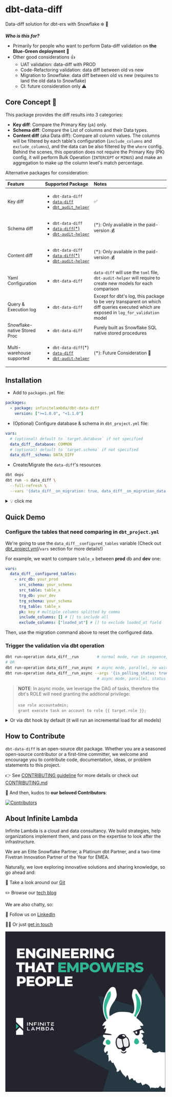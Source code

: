 <!-- markdownlint-disable no-inline-html no-alt-text -->
# dbt-data-diff

Data-diff solution for dbt-ers with Snowflake ❄️ 🚀

**_Who is this for?_**

- Primarily for people who want to perform Data-diff validation on **the Blue-Green deployment** 🌟
- Other good considerations 👍
  - UAT validation: data-diff with PROD
  - Code-Refactoring validation: data diff between old vs new
  - Migration to Snowflake: data diff between old vs new (requires to land the old data to Snowflake)
  - CI: future consideration only ⚠️

## Core Concept 🌟

This package provides the diff results into 3 categories:

- **Key diff**: Compare the Primary Key (`pk`) only.
- **Schema diff**: Compare the List of columns and their Data types.
- **Content diff** (aka Data diff): Compare all column values. The columns will be filtered by each table's configuration (`include_columns` and `exclude_columns`), and the data can be also filtered by the `where` config. Behind the scenes, this operation does not require the Primary Key (PK) config, it will perform Bulk Operation (`INTERCEPT` or `MINUS`) and make an aggregation to make up the column level's match percentage.

Alternative packages for consideration:

| Feature| Supported Package | Notes |
|:-------|:------------------|:------|
| Key diff | <ul><li>`dbt-data-diff`</li><li>[`data-diff`](https://github.com/datafold/data-diff)</li><li>[`dbt_audit_helper`](https://github.com/dbt-labs/dbt-audit-helper)</li></ul> | ✅ |
| Schema diff | <ul><li>`dbt-data-diff`</li><li>[`data-diff`(*)](https://github.com/datafold/data-diff)</li><li>[`dbt-audit-helper`](https://github.com/dbt-labs/dbt-audit-helper)</li></ul> | (*): Only available in the paid-version 💰 |
| Content diff | <ul><li>`dbt-data-diff`</li><li>[`data-diff`(*)](https://github.com/datafold/data-diff)</li><li>[`dbt-audit-helper`](https://github.com/dbt-labs/dbt-audit-helper)</li></ul> | (*): Only available in the paid-version 💰 |
| Yaml Configuration | <ul><li>`dbt-data-diff`</li></ul> | `data-diff` will use the `toml` file, `dbt-audit-helper` will require to create new models for each comparison |
| Query & Execution log | <ul><li>`dbt-data-diff`</li></ul> | Except for dbt's log, this package to be very transparent on which diff queries executed which are exposed in `log_for_validation` model |
| Snowflake-native Stored Proc | <ul><li>`dbt-data-diff`</li></ul> | Purely built as Snowflake SQL native stored procedures |
| Multi-warehouse supported | <ul><li>`dbt-data-diff`(*)</li><li>[`data-diff`](https://github.com/datafold/data-diff)</li><li>[`dbt-audit-helper`](https://github.com/dbt-labs/dbt-audit-helper)</li></ul> | (*): Future Consideration 🏃 |

## Installation

- Add to `packages.yml` file:

```yml
packages:
  - package: infinitelambda/dbt-data-diff
    version: [">=1.0.0", "<1.1.0"]
```

- (Optional) Configure database & schema in `dbt_project.yml` file:

```yml
vars:
  # (optional) default to `target.database` if not specified
  data_diff__database: COMMON
  # (optional) default to `target.schema` if not specified
  data_diff__schema: DATA_DIFF
```

- Create/Migrate the `data-diff`'s resources

```bash
dbt deps
dbt run -s data_diff \
  --full-refresh \
  --vars '{data_diff__on_migration: true, data_diff__on_migration_data: true, data_diff__full_refresh: true}'
```

<details> <!-- markdownlint-disable no-inline-html -->
  <summary>💡 click me</summary>

In the above:

- `--full-refresh` and `data_diff__full_refresh`: To re-create all data-diff models
- `data_diff__on_migration: true`: To re-create the stored procedures
- `data_diff__on_migration_data: true`: To reset the configured data

</details>

## Quick Demo

### Configure the tables that need comparing in `dbt_project.yml`

We're going to use the `data_diff__configured_tables` variable (Check out [dbt_project.yml](./dbt_project.yml)/`vars` section for more details!)

For example, we want to compare `table_x` between **prod** db and **dev** one:

```yaml
vars:
  data_diff__configured_tables:
    - src_db: your_prod
      src_schema: your_schema
      src_table: table_x
      trg_db: your_dev
      trg_schema: your_schema
      trg_table: table_x
      pk: key # multiple columns splitted by comma
      include_columns: [] # [] to include all
      exclude_columns: ["loaded_at"] # [] to exclude loaded_at field
```

Then, use the migration command above to reset the configured data.

### Trigger the validation via dbt operation

```bash
dbt run-operation data_diff__run        # normal mode, run in sequence, wait unitl finished
# OR
dbt run-operation data_diff__run_async  # async mode, parallel, no waiting
dbt run-operation data_diff__run_async --args '{is_polling_status: true}'
                                        # async mode, parallel, status polling
```

> **NOTE**: In async mode, we leverage the DAG of tasks, therefore the dbt's ROLE will need granting the addtional privilege:</br></br>
> `use role accountadmin;`<br>
> `grant execute task on account to role {{ target.role }};`</br>

<details> <!-- markdownlint-disable no-inline-html -->
  <summary>Or via dbt hook by default (it will run an incremental load for all models)</summary>

```yaml
# dbt_project.yml

# normal mode
on-run-end
  - > # run data-diff hook
    {% if var("data_diff__on_run_hook", false) %}
      {{ data_diff.data_diff__run(in_hook=true) }}
    {% endif %}

# async mode
on-run-end
  - > # run data-diff hook
    {% if var("data_diff__on_run_hook", false) %}
      {{ data_diff.data_diff__run_async(in_hook=true) }}
    {% endif %}

```

```bash
# terminal
dbt run -s data_diff --vars '{data_diff__on_run_hook: true}'
```

</details>

<!-- [![Watch the video](TODO.gif)](TODO) -->

## How to Contribute

`dbt-data-diff` is an open-source dbt package. Whether you are a seasoned open-source contributor or a first-time committer, we welcome and encourage you to contribute code, documentation, ideas, or problem statements to this project.

👉 See [CONTRIBUTING guideline](https://data-diff.iflambda.com/latest/nav/dev/contributing.html) for more details or check out [CONTRIBUTING.md](./CONTRIBUTING.md)

🌟 And then, kudos to **our beloved Contributors**:

<a href="https://github.com/infinitelambda/dbt-data-diff/graphs/contributors">
  <img src="https://contrib.rocks/image?repo=infinitelambda/dbt-data-diff" alt="Contributors" />
</a>

## About Infinite Lambda

Infinite Lambda is a cloud and data consultancy. We build strategies, help organizations implement them, and pass on the expertise to look after the infrastructure.

We are an Elite Snowflake Partner, a Platinum dbt Partner, and a two-time Fivetran Innovation Partner of the Year for EMEA.

Naturally, we love exploring innovative solutions and sharing knowledge, so go ahead and:

🔧 Take a look around our [Git](https://github.com/infinitelambda)

✏️ Browse our [tech blog](https://infinitelambda.com/category/tech-blog/)

We are also chatty, so:

👀 Follow us on [LinkedIn](https://www.linkedin.com/company/infinite-lambda/)

👋🏼 Or just [get in touch](https://infinitelambda.com/contacts/)

[<img src="https://raw.githubusercontent.com/infinitelambda/cdn/1.0.0/general/images/GitHub-About-Section-1080x1080.png" alt="About IL" width="500">](https://infinitelambda.com/)
